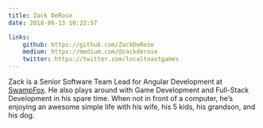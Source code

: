 ```yaml
---
title: Zack DeRose
date: 2018-06-13 10:22:57

links:
    github: https://github.com/ZackDeRose
    medium: https://medium.com/@zackderose
    twitter: https://twitter.com/localtoastgames
---
```


Zack is a Senior Software Team Lead for Angular Development at <a href="http://swampfoxinc.com">SwampFox</a>. He also plays around with Game Development and Full-Stack Development in his spare time. When not in front of a computer, he’s enjoying an awesome simple life with his wife, his 5 kids, his grandson, and his dog.